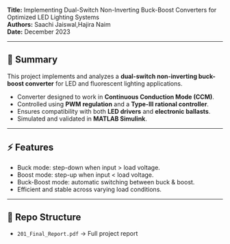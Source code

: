 **Title:** Implementing Dual-Switch Non-Inverting Buck-Boost Converters for Optimized LED Lighting Systems  
**Authors:** Saachi Jaiswal,Hajira Naim  
**Date:** December 2023  

---

## 📖 Summary
This project implements and analyzes a **dual-switch non-inverting buck-boost converter** for LED and fluorescent lighting applications.

- Converter designed to work in **Continuous Conduction Mode (CCM)**.  
- Controlled using **PWM regulation** and a **Type-III rational controller**.  
- Ensures compatibility with both **LED drivers** and **electronic ballasts**.  
- Simulated and validated in **MATLAB Simulink**.  

---

## ⚡ Features
- Buck mode: step-down when input > load voltage.  
- Boost mode: step-up when input < load voltage.  
- Buck-Boost mode: automatic switching between buck & boost.  
- Efficient and stable across varying load conditions.  

---

## 📂 Repo Structure
- `201_Final_Report.pdf` → Full project report

